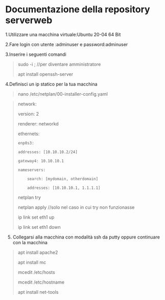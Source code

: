 
# Documentazione della repository serverweb

1.Utilizzare una macchina virtuale:Ubuntu 20-04 64 Bit

2.Fare login con utente :adminuser e password:adminuser

3.Inserire i seguenti comandi

>sudo -i ; //per diventare amministratore
>
>apt install openssh-server
>
4.Definisci un ip statico per la tua macchina

>nano /etc/netplan/00-installer-config.yaml

>
>
>network:
>
> version: 2
>
> renderer: networkd
>
> ethernets:
>
>     enp0s3:
>     
>     addresses: [10.10.10.2/24]
>
>     gateway4: 10.10.10.1
>
>     nameservers:
>
>         search: [mydomain, otherdomain]
>
>         addresses: [10.10.10.1, 1.1.1.1]
>
>netplan try
>
>netplan apply //solo nel caso in cui try non funzionasse
>
>ip link set eth1 up
>
>ip link set eth1 down

5. Collegarsi alla macchina con modalità ssh da putty oppure continuare con la macchina

>apt install apache2
>
>apt install mc
>
>mcedit /etc/hosts
>
>mcedit /etc/hostname
>
>apt install net-tools
>
